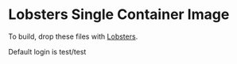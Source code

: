 # Lobsters Single Container Image

To build, drop these files with [Lobsters](https://github.com/jcs/lobsters).

Default login is test/test
